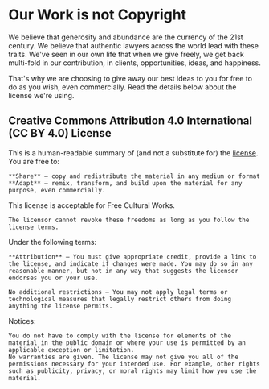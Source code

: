 # Our Work is not Copyright

We believe that generosity and abundance are the currency of the 21st century. We believe that authentic lawyers across the world lead with these traits. We've seen in our own life that when we give freely, we get back multi-fold in our contribution, in clients, opportunities, ideas, and happiness.

That's why we are choosing to give away our best ideas to you for free to do as you wish, even commercially. Read the details below about the license we're using.

## Creative Commons Attribution 4.0 International (CC BY 4.0) License

This is a human-readable summary of (and not a substitute for) the <a href="https://creativecommons.org/licenses/by/4.0/legalcode">license</a>.
You are free to:

    **Share** — copy and redistribute the material in any medium or format
    **Adapt** — remix, transform, and build upon the material for any purpose, even commercially.

This license is acceptable for Free Cultural Works.

    The licensor cannot revoke these freedoms as long as you follow the license terms.

Under the following terms:

    **Attribution** — You must give appropriate credit, provide a link to the license, and indicate if changes were made. You may do so in any reasonable manner, but not in any way that suggests the licensor endorses you or your use.

    No additional restrictions — You may not apply legal terms or technological measures that legally restrict others from doing anything the license permits.

Notices:

    You do not have to comply with the license for elements of the material in the public domain or where your use is permitted by an applicable exception or limitation.
    No warranties are given. The license may not give you all of the permissions necessary for your intended use. For example, other rights such as publicity, privacy, or moral rights may limit how you use the material.

